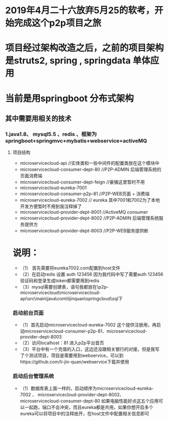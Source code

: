# 2019年4月二十六放弃5月25的软考，开始完成这个p2p项目之旅

# 项目经过架构改造之后，之前的项目架构是struts2, spring , springdata 单体应用

# 当前是用springboot 分布式架构
## 其中需要用相关的技术
### 1.java1.8、 mysql5.5 、redis 、框架为springboot+springmvc+mybatis+webservice+activeMQ
1. 项目结构
   - microservicecloud-api //实体类和一些中间件的配置类放在这个模块中
   - microservicecloud-consumer-dept-80  //P2P-ADMIN 后端管理系统的页面消费端
   - microservicecloud-consumer-dept-feign //豪猪这里暂时不用
   - microservicecloud-eureka-7001
   - microservicecloud-consumer-p2p-81 //P2P-WEB页面 + 消费端
   - microservicecloud-eureka-7002 // eureka 其中7001和7002为了本地开发方便暂时不用到我注释掉了
   - microservicecloud-provider-dept-8001 //ActiveMQ   consumer
   - microservicecloud-provider-dept-8002 //P2P-ADMIN 后端管理系统服务提供方
   - microservicecloud-provider-dept-8003 //P2P-WEB服务提供断
   
   # 说明：
   
   - （1） 首先需要将eureka7002.com配置到host文件
   - （2）在启动redis  设置  auth  123456  因为我代码中写了需要auth 123456验证码和登录生成token都需要用到redis
   - （3）mysql需要创建表，语句我都放在\p2p-microservicecloud\microservicecloud-api\src\main\java\com\lijinquan\springcloud\sql下
   ### 启动前台页面
   - （1）首先启动microservicecloud-eureka-7002 这个提供注册用，再启动microservicecloud-consumer-p2p-81、microservicecloud-provider-dept-8003
   - （2）访问localhost：81 进入p2p平台首页
   - （3）平台中有一个充值的入口，这边还没跟相关银行的对接，但是我写了个测试项目，项目是需要用到webservice，可以到https://github.com/li-jin-quan/webservice下载并使用
   ### 启动后台管理系统
   - （1）数据库表上面一样的，启动顺序为microservicecloud-eureka-7002 、 microservicecloud-provider-dept-8002、microservicecloud-consumer-dept-80
   如果电脑性能好点这五个应用可以一起跑，端口不会冲突，而且eureka都是共用，如果你想开启多个eureka可以将项目中的注释放开，在host文件中配置相关信息即可
   
   

